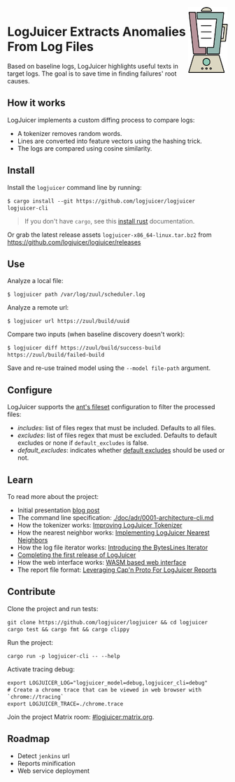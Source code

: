 <img align="right" height="150px" src="./doc/LogJuicer.svg" />

# LogJuicer Extracts Anomalies From Log Files

Based on baseline logs, LogJuicer highlights useful texts in target logs.
The goal is to save time in finding failures' root causes.


## How it works

LogJuicer implements a custom diffing process to compare logs:

* A tokenizer removes random words.
* Lines are converted into feature vectors using the hashing trick.
* The logs are compared using cosine similarity.


## Install

Install the `logjuicer` command line by running:

```
$ cargo install --git https://github.com/logjuicer/logjuicer logjuicer-cli
```

> If you don't have `cargo`, see this [install rust](https://www.rust-lang.org/tools/install) documentation.

Or grab the latest release assets `logjuicer-x86_64-linux.tar.bz2` from <https://github.com/logjuicer/logjuicer/releases>


## Use

Analyze a local file:

```ShellSession
$ logjuicer path /var/log/zuul/scheduler.log
```

Analyze a remote url:

```ShellSession
$ logjuicer url https://zuul/build/uuid
```

Compare two inputs (when baseline discovery doesn't work):

```ShellSession
$ logjuicer diff https://zuul/build/success-build https://zuul/build/failed-build
```

Save and re-use trained model using the `--model file-path` argument.


## Configure

LogJuicer supports the [ant's fileset](https://ant.apache.org/manual/Types/fileset.html) configuration to
filter the processed files:

- *includes*: list of files regex that must be included. Defaults to all files.
- *excludes*: list of files regex that must be excluded. Defaults to default excludes or none if `default_excludes` is false.
- *default_excludes*: indicates whether [default excludes](./crates/model/src/config/default_excludes.rs) should be used or not.


## Learn

To read more about the project:

- Initial presentation [blog post](https://opensource.com/article/18/9/quiet-log-noise-python-and-machine-learning)
- The command line specification: [./doc/adr/0001-architecture-cli.md](./doc/adr/0001-architecture-cli.md)
- How the tokenizer works: [Improving LogJuicer Tokenizer](https://www.softwarefactory-project.io/improving-logreduce-with-rust.html)
- How the nearest neighbor works: [Implementing LogJuicer Nearest Neighbors](https://www.softwarefactory-project.io/implementing-logreduce-nearest-neighbors-model-in-rust.html)
- How the log file iterator works: [Introducing the BytesLines Iterator](https://www.softwarefactory-project.io/introducing-the-byteslines-iterator.html)
- [Completing the first release of LogJuicer](https://www.softwarefactory-project.io/completing-the-first-release-of-logreduce-rust.html)
- How the web interface works: [WASM based web interface](https://www.softwarefactory-project.io/logreduce-wasm-based-web-interface.html)
- The report file format: [Leveraging Cap'n Proto For LogJuicer Reports](https://www.softwarefactory-project.io/leveraging-capn-proto-for-logreduce-reports.html)


## Contribute

Clone the project and run tests:

```
git clone https://github.com/logjuicer/logjuicer && cd logjuicer
cargo test && cargo fmt && cargo clippy
```

Run the project:

```
cargo run -p logjuicer-cli -- --help
```

Activate tracing debug:

```
export LOGJUICER_LOG="logjuicer_model=debug,logjuicer_cli=debug"
# Create a chrome trace that can be viewed in web browser with `chrome://tracing`
export LOGJUICER_TRACE=./chrome.trace
```

Join the project Matrix room: [#logjuicer:matrix.org](https://matrix.to/#/#logjuicer:matrix.org).


## Roadmap

* Detect `jenkins` url
* Reports minification
* Web service deployment

[logjuicer]: https://github.com/logjuicer/logjuicer
